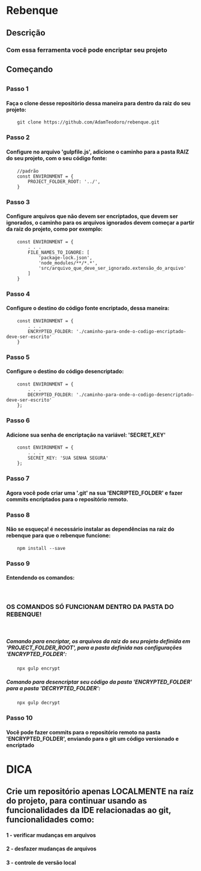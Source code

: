 <h1>Rebenque</h1>

<h2>Descrição</h2>
<h3>Com essa ferramenta você pode encriptar seu projeto</h3>

<h2>Começando<h2>

<h3>Passo 1</h3>
<h4>Faça o clone desse repositório dessa maneira para dentro da raiz do seu projeto: </h4>

```
    git clone https://github.com/AdamTeodoro/rebenque.git
```

<h3>Passo 2</h3>
<h4>Configure no arquivo 'gulpfile.js', adicione o caminho para a pasta RAIZ do seu projeto, com o seu código fonte: </h4>

```
    //padrão
    const ENVIRONMENT = {
        PROJECT_FOLDER_ROOT: '../',
    }
```

<h3>Passo 3</h3>
<h4>Configure arquivos que não devem ser encriptados, que devem ser ignorados, o caminho para os arquivos ignorados devem começar a partir da raiz do projeto, como por exemplo:</h4>

```
    const ENVIRONMENT = {
        . . .
        FILE_NAMES_TO_IGNORE: [
            'package-lock.json',
            'node_modules/**/*.*',
            'src/arquivo_que_deve_ser_ignorado.extensão_do_arquivo'
        ]
    }
```

<h3>Passo 4</h3>
<h4>
    Configure o destino do código fonte encriptado, dessa maneira: 
</h4>

```
    const ENVIRONMENT = {
        . . .
        ENCRYPTED_FOLDER: './caminho-para-onde-o-codigo-encriptado-deve-ser-escrito'
    }

```

<h3>Passo 5</h3>
<h4>
    Configure o destino do código desencriptado:
</h4>

```
    const ENVIRONMENT = {
        . . .
        DECRYPTED_FOLDER: './caminho-para-onde-o-codigo-desencriptado-deve-ser-escrito'
    };

```

<h3>Passo 6</h3>
<h4>
    Adicione sua senha de encriptação na variável: '<b>SECRET_KEY</b>'
</h4>

```
    const ENVIRONMENT = {
        . . .
        SECRET_KEY: 'SUA SENHA SEGURA'
    };

```

<h3>Passo 7</h3>
<h4>Agora você pode criar uma '.git' na sua 'ENCRIPTED_FOLDER' e fazer commits encriptados para o repositório remoto.</h4>

<h3>Passo 8</h3>
<h4>Não se esqueça! é necessário instalar as dependências na raiz do rebenque para que o rebenque funcione:</h4>

```
    npm install --save
```
<h3>Passo 9</h3>
<h4>Entendendo os comandos:</h4>

<br />

<h3>OS COMANDOS SÓ FUNCIONAM DENTRO DA PASTA DO REBENQUE!</h3>

<br />

<h5>Comando para encriptar, os arquivos da raiz do seu projeto definida em 'PROJECT_FOLDER_ROOT', para a pasta definida nas configurações 'ENCRYPTED_FOLDER':</h5>

```
    npx gulp encrypt
```

<h5>Comando para desencriptar seu código da pasta 'ENCRYPTED_FOLDER' para a pasta 'DECRYPTED_FOLDER':</h5>

```
    npx gulp decrypt
```

<h3>Passo 10</h3>
<h4>Você pode fazer commits para o repositório remoto na pasta 'ENCRYPTED_FOLDER', enviando para o git um código versionado e encriptado</h4>

<h1>DICA</h1>
<h2>Crie um repositório apenas LOCALMENTE na raíz do projeto, para continuar usando as funcionalidades da IDE relacionadas ao git, funcionalidades como:</h2>

<h4>1 - verificar mudanças em arquivos</h4>
<h4>2 - desfazer mudanças de arquivos</h4>
<h4>3 - controle de versão local</h4>

